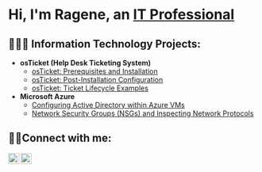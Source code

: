 <h1>Hi, I'm Ragene, an <a href="https://linkedin.com/in/Ragene-Grier">IT Professional</a></h1>

<h2>👩🏾‍💻 Information Technology Projects:</h2>

- <b>osTicket (Help Desk Ticketing System)</b>
  - [osTicket: Prerequisites and Installation](https://github.com/Ragene-Grier/osticket-prereqs)
  - [osTicket: Post-Installation Configuration](https://github.com/Ragene-Grier/post-install-config)
  - [osTicket: Ticket Lifecycle Examples](https://github.com/Ragene-Grier/ticket-lifecycle)
- <b>Microsoft Azure</b>
  - [Configuring Active Directory within Azure VMs](https://github.com/Ragene-Grier/configure-ad)
  - [Network Security Groups (NSGs) and Inspecting Network Protocols](https://github.com/Ragene-Grier/azure-network-protocols)

<h2>🤳🏾Connect with me:</h2>


[<img align="left" alt="Josh | LinkedIn" width="22px" src="https://cdn.jsdelivr.net/npm/simple-icons@v3/icons/linkedin.svg" />][linkedin]
[<img align="left" alt="Josh | Instagram" width="22px" src="https://cdn.jsdelivr.net/npm/simple-icons@v3/icons/instagram.svg" />][instagram]

[instagram]: https://www.instagram.com/rae.thatstuff
[linkedin]: https://linkedin.com/in/Ragene-Grier

